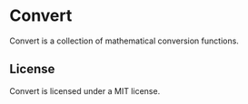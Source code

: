 # Convert

Convert is a collection of mathematical conversion functions.

## License

Convert is licensed under a MIT license.